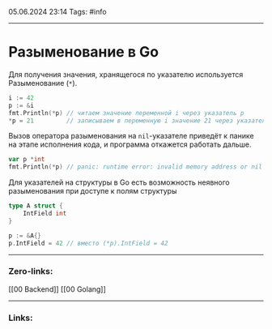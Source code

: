 05.06.2024 23:14
Tags: #info

---
# Разыменование в Go

Для получения значения, хранящегося по указателю используется Разыменование (`*`).

```go
i := 42
p := &i
fmt.Println(*p) // читаем значение переменной i через указатель p
*p = 21         // записываем в переменную i значение 21 через указатель p
```

Вызов оператора разыменования на `nil`-указателе приведёт к панике на этапе исполнения кода, и программа откажется работать дальше.
```go
var p *int
fmt.Println(*p) // panic: runtime error: invalid memory address or nil pointer dereference
```


Для указателей на структуры в Go есть возможность неявного разыменования при доступе к полям структуры

```go
type A struct {
    IntField int
}

p := &A{}
p.IntField = 42 // вместо (*p).IntField = 42
```

---
### Zero-links:
[[00 Backend]] [[00 Golang]]

---
### Links: